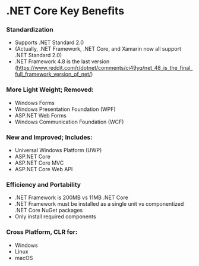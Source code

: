 # .NET Core Key Benefits

### Standardization
- Supports .NET Standard 2.0
- (Actually, .NET Framework, .NET Core, and Xamarin now all support .NET Standard 2.0)
- .NET Framework 4.8 is the last version (https://www.reddit.com/r/dotnet/comments/ci49yq/net_48_is_the_final_full_framework_version_of_net/)

### More Light Weight; Removed:
- Windows Forms
- Windows Presentation Foundation (WPF)
- ASP.NET Web Forms
- Windows Communication Foundation (WCF)

### New and Improved; Includes:
- Universal Windows Platform (UWP)
- ASP.NET Core
- ASP.NET Core MVC
- ASP.NET Core Web API

### Efficiency and Portability
- .NET Framework is 200MB vs 11MB .NET Core
- .NET Framework must be installed as a single unit vs componentized .NET Core NuGet packages
- Only install required components

### Cross Platform, CLR for:
- Windows
- Linux
- macOS